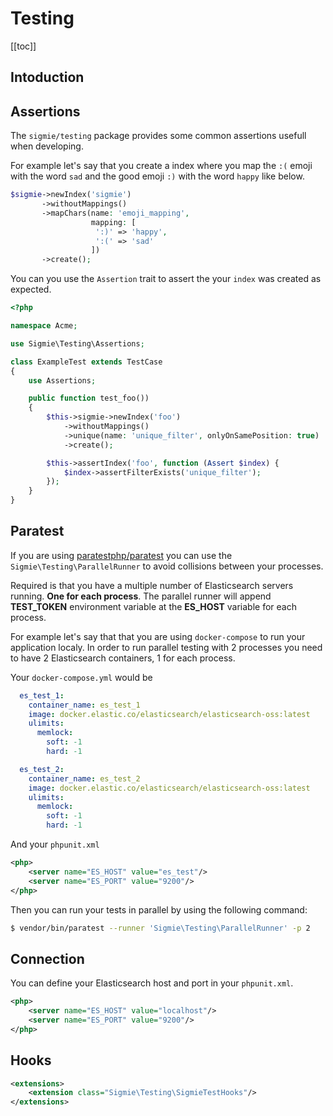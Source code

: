 # Testing 

[[toc]]

## Intoduction 

## Assertions
The `sigmie/testing` package provides some common assertions usefull when 
developing.

For example let's say that you create a index where you map the `:(` emoji with the word `sad` 
and the good emoji `:)` with the word `happy` like below.
```php
$sigmie->newIndex('sigmie')
       ->withoutMappings()
       ->mapChars(name: 'emoji_mapping',
                  mapping: [
                   ':)' => 'happy',
                   ':(' => 'sad'
                  ])
       ->create();
```

You can you use the `Assertion` trait to assert the your `index`
was created as expected.
```php
<?php

namespace Acme;

use Sigmie\Testing\Assertions;

class ExampleTest extends TestCase
{
    use Assertions;

    public function test_foo())
    {
        $this->sigmie->newIndex('foo')
            ->withoutMappings()
            ->unique(name: 'unique_filter', onlyOnSamePosition: true)
            ->create();

        $this->assertIndex('foo', function (Assert $index) {
            $index->assertFilterExists('unique_filter');
        });
    }
}
```

## Paratest
If you are using [paratestphp/paratest](https://github.com/paratestphp/paratest) you can use the
`Sigmie\Testing\ParallelRunner` to avoid collisions between your processes.

Required is that you have a multiple number of Elasticsearch servers running. **One for each process**.
The parallel runner will append **TEST_TOKEN** environment variable at the **ES_HOST** variable for each process.

For example let's say that that you are using `docker-compose` to run your application localy. In order to run
parallel testing with 2 processes you need to have 2 Elasticsearch containers, 1 for each process.

Your `docker-compose.yml` would be

```yml
  es_test_1:
    container_name: es_test_1
    image: docker.elastic.co/elasticsearch/elasticsearch-oss:latest
    ulimits:
      memlock:
        soft: -1
        hard: -1

  es_test_2:
    container_name: es_test_2
    image: docker.elastic.co/elasticsearch/elasticsearch-oss:latest
    ulimits:
      memlock:
        soft: -1
        hard: -1
```

And your `phpunit.xml`

```xml
<php>
    <server name="ES_HOST" value="es_test"/>
    <server name="ES_PORT" value="9200"/>
</php>
```

Then you can run your tests in parallel by using the following command:

```sh
$ vendor/bin/paratest --runner 'Sigmie\Testing\ParallelRunner' -p 2
```

## Connection
You can define your Elasticsearch host and port in your `phpunit.xml`.
```xml
<php>
    <server name="ES_HOST" value="localhost"/>
    <server name="ES_PORT" value="9200"/>
</php>
```

## Hooks
```xml
<extensions>
    <extension class="Sigmie\Testing\SigmieTestHooks"/>
</extensions>
```
